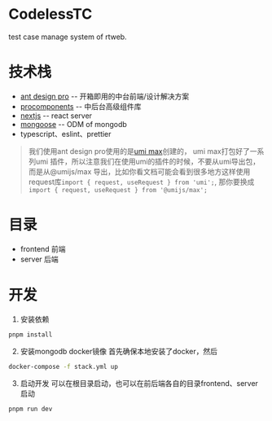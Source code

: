 # CodelessTC

test case manage system of rtweb.

# 技术栈

- [ant design pro](https://juejin.cn/post/6844904112534847501) -- 开箱即用的中台前端/设计解决方案
- [procomponents](https://procomponents.ant.design/components) -- 中后台高级组件库
- [nextjs](https://nextjs.org/docs) -- react server
- [mongoose](https://mongoosejs.com/docs/index.html)  -- ODM of mongodb
- typescript、eslint、prettier

> 我们使用ant design pro使用的是[umi max](https://umijs.org/docs/max/introduce)创建的， umi max打包好了一系列umi 插件，所以注意我们在使用umi的插件的时候，不要从umi导出包，
> 而是从@umijs/max 导出，比如你看文档可能会看到很多地方这样使用request库```import { request, useRequest } from 'umi';```, 那你要换成
> ```import { request, useRequest } from '@umijs/max';```


# 目录

- frontend 前端
- server  后端
# 开发
1. 安装依赖

```bash
pnpm install
```

2. 安装mongodb docker镜像
首先确保本地安装了docker，然后

```bash
docker-compose -f stack.yml up
```

3. 启动开发
可以在根目录启动，也可以在前后端各自的目录frontend、server启动

```bash
pnpm run dev
```